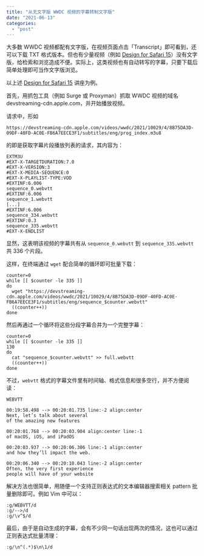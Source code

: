 ```yaml
---
title: "从无文字版 WWDC 视频的字幕转制文字版"
date: "2021-06-13"
categories: 
  - "post"
---
```


大多数 WWDC 视频都配有文字版，在视频页面点击「Transcript」即可看到，还可以下载 TXT 格式版本。但也有少量视频（例如 [Design for Safari 15](https://developer.apple.com/videos/play/wwdc2021/10029/)）没有文字版，给检索和浏览造成不便。实际上，这类视频也有自动转写的字幕，只要下载后简单处理即可当作文字版浏览。

以上述 [Design for Safari 15](https://developer.apple.com/videos/play/wwdc2021/10029/) 讲座为例。

首先，用抓包工具（例如 Surge 或 Proxyman）抓取 WWDC 视频的域名 devstreaming-cdn.apple.com，并开始播放视频。

请求中，形如

```
https://devstreaming-cdn.apple.com/videos/wwdc/2021/10029/4/8B75DA3D-09DF-40FD-AC0E-FB6A7EECE3F1/subtitles/eng/prog_index.m3u8 
```

的即是获取字幕片段播放列表的请求，其内容为：

```
EXTM3U
#EXT-X-TARGETDURATION:7.0
#EXT-X-VERSION:3
#EXT-X-MEDIA-SEQUENCE:0
#EXT-X-PLAYLIST-TYPE:VOD
#EXTINF:6.006
sequence_0.webvtt
#EXTINF:6.006
sequence_1.webvtt
[...]
#EXTINF:6.006
sequence_334.webvtt
#EXTINF:0.3
sequence_335.webvtt
#EXT-X-ENDLIST
```

显然，这表明该视频的字幕共有从 `sequence_0.webvtt` 到 `sequence_335.webvtt` 共 336 个片段。

这样，在终端通过 `wget` 配合简单的循环即可批量下载：

```
counter=0
while [[ $counter -le 335 ]]
do
  wget "https://devstreaming-cdn.apple.com/videos/wwdc/2021/10029/4/8B75DA3D-09DF-40FD-AC0E-FB6A7EECE3F1/subtitles/eng/sequence_$counter.webvtt"
  ((counter++))
done
```

然后再通过一个循环将这些分段字幕合并为一个完整字幕：

```
counter=0
while [[ $counter -le 335 ]]                                                                  130
do
  cat "sequence_$counter.webvtt" >> full.webvtt
  ((counter++))
done
```

不过，`webvtt` 格式的字幕文件里有时间轴、格式信息和很多空行，并不方便阅读：

```
WEBVTT

00:19:58.498 --> 00:20:01.735 line:-2 align:center
Next, let’s talk about several
of the amazing new features

00:20:01.768 --> 00:20:03.904 align:center line:-1
of macOS, iOS, and iPadOS

00:20:03.937 --> 00:20:06.306 line:-1 align:center
and how they’ll impact the web.

00:20:06.340 --> 00:20:10.043 line:-2 align:center
Often, the very first experience
people will have of your website
```

解决方法也很简单，用随便一个支持正则表达式的文本编辑器搜索相关 pattern 批量删除即可。例如 Vim 中可以：

```
:g/WEBVTT/d
:g/-->/d
:g/\v^$/d
```

最后，由于是自动生成的字幕，会有不少同一句话出现两次的情况，这也可以通过正则表达式批量清理：

```
:g/\n^(.*)$\n\1/d
```
